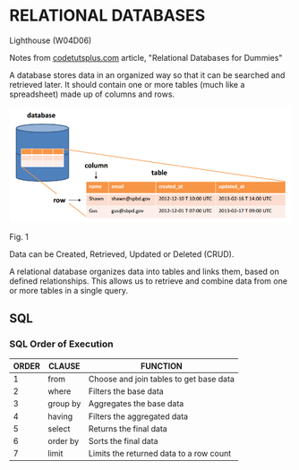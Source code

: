 # RELATIONAL DATABASES

Lighthouse (W04D06)

Notes from [codetutsplus.com](https://code.tutsplus.com/tutorials/relational-databases-for-dummies--net-30244) article, "Relational Databases for Dummies"

A database stores data in an organized way so that it can be searched and retrieved later. It should contain one or more tables (much like a spreadsheet) made up of columns and rows.

![Fig 1](../docs/relational-databases-for-dummies-fig1.png)

Fig. 1

Data can be Created, Retrieved, Updated or Deleted (CRUD).

A relational database organizes data into tables and links them, based on defined relationships. This allows us to retrieve and combine data from one or more tables in a single query.

## SQL

### SQL Order of Execution

| ORDER  | CLAUSE    | FUNCTION                                |
| ------ | --------- | --------------------------------------- |
| 1      | from      | Choose and join tables to get base data |
| 2      | where     | Filters the base data                   |
| 3      | group by  | Aggregates the base data                |
| 4      | having    | Filters the aggregated data             |
| 5      | select    | Returns the final data                  |
| 6      | order by  | Sorts the final data                    |
| 7      | limit     | Limits the returned data to a row count |